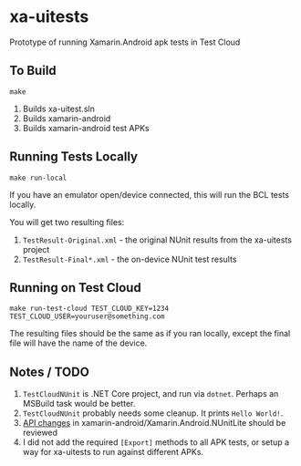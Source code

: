 # xa-uitests
Prototype of running Xamarin.Android apk tests in Test Cloud

## To Build

    make

1. Builds xa-uitest.sln
1. Builds xamarin-android
1. Builds xamarin-android test APKs

## Running Tests Locally

    make run-local

If you have an emulator open/device connected, this will run the BCL tests locally.

You will get two resulting files:

1. `TestResult-Original.xml` - the original NUnit results from the xa-uitests project
1. `TestResult-Final*.xml` - the on-device NUnit test results

## Running on Test Cloud

    make run-test-cloud TEST_CLOUD_KEY=1234 TEST_CLOUD_USER=youruser@something.com

The resulting files should be the same as if you ran locally, except the final file will have the name of the device.

## Notes / TODO

1. `TestCloudNUnit` is .NET Core project, and run via `dotnet`. Perhaps an MSBuild task would be better.
1. `TestCloudNUnit` probably needs some cleanup. It prints `Hello World!`.
1. [API changes](https://github.com/xamarin/xamarin-android/compare/master...jonathanpeppers:uitest-support) in xamarin-android/Xamarin.Android.NUnitLite should be reviewed
1. I did not add the required `[Export]` methods to all APK tests, or setup a way for xa-uitests to run against different APKs.